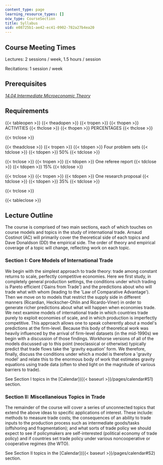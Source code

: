 ```yaml
---
content_type: page
learning_resource_types: []
ocw_type: CourseSection
title: Syllabus
uid: e08725b1-ae42-ec41-0902-782a27b4ea20
---
```


Course Meeting Times
--------------------

Lectures: 2 sessions / week, 1.5 hours / session

Recitations: 1 session / week

Prerequisites
-------------

[_14.04 Intermediate Microeconomic Theory_](/courses/14-04-intermediate-microeconomic-theory-fall-2006/)

Requirements
------------

{{< tableopen >}}
{{< theadopen >}}
{{< tropen >}}
{{< thopen >}}
ACTIVITIES
{{< thclose >}}
{{< thopen >}}
PERCENTAGES
{{< thclose >}}

{{< trclose >}}

{{< theadclose >}}
{{< tropen >}}
{{< tdopen >}}
Four problem sets
{{< tdclose >}}
{{< tdopen >}}
50%
{{< tdclose >}}

{{< trclose >}}
{{< tropen >}}
{{< tdopen >}}
One referee report
{{< tdclose >}}
{{< tdopen >}}
15%
{{< tdclose >}}

{{< trclose >}}
{{< tropen >}}
{{< tdopen >}}
One research proposal
{{< tdclose >}}
{{< tdopen >}}
35%
{{< tdclose >}}

{{< trclose >}}

{{< tableclose >}}

Lecture Outline
---------------

The course is comprised of two main sections, each of which touches on course models and topics in the study of international trade. Arnaud Costinot (AC) will primarily cover the theoretical side of each topics and Dave Donaldson (DD) the empirical side. The order of theory and empirical coverage of a topic will change, reflecting work on each topic.

### Section I: Core Models of International Trade

We begin with the simplest approach to trade theory: trade among constant returns to scale, perfectly competitive economies. Here we first study, in completely general production settings, the conditions under which trading is Pareto efficient ('Gains from Trade') and the predictions about who will trade what with whom (leading to the 'Law of Comparative Advantage'). Then we move on to models that restrict the supply side in different manners (Ricardian, Heckscher-Ohlin and Ricardo-Viner) in order to generate richer predictions about what will happen when economies trade. We next examine models of international trade in which countries trade purely to exploit economies of scale, and in which production is imperfectly competitive. This approach allows one to speak coherently about a model's predictions at the firm-level. Because this body of theoretical work was heavily influenced by the arrival of firm-level datasets (in the mid-1990s) we begin with a discussion of those findings. Workhorse versions of all of the models discussed up to this point (neoclassical or otherwise) typically predict that trade flows take the 'gravity equation' form. We therefore, finally, discuss the conditions under which a model is therefore a 'gravity model' and relate this to the enormous body of work that estimates gravity equations using trade data (often to shed light on the magnitude of various barriers to trade).

See Section I topics in the [Calendar]({{< baseurl >}}/pages/calendar#S1) section.

### Section II: Miscellaneious Topics in Trade

The remainder of the course will cover a series of unconnected topics that extend the above ideas to specific applications of interest. These include: methods to measure trade costs; the consequences of an ability to trade inputs to the production process such as intermediate goods/tasks (offshoring and fragmentation); and what sorts of trade policy we should expect to see if policymakers are self-interested (political economy of trade policy) and if countries set trade policy under various noncooperative or cooperative regimes (the WTO).

See Section II topics in the [Calendar]({{< baseurl >}}/pages/calendar#S2) section.